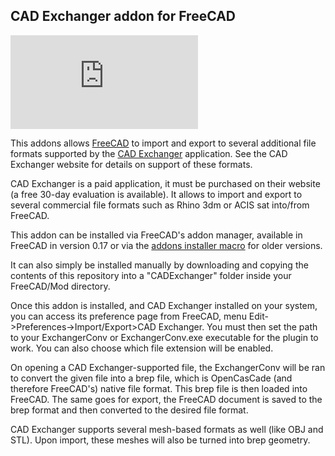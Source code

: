 ## CAD Exchanger addon for FreeCAD

![example](https://forum.freecadweb.org/download/file.php?id=37230)

This addons allows [FreeCAD](http//www.freecadweb.org) to import and export to several additional file formats supported by the [CAD Exchanger](http://cadexchanger.com/) application. See the CAD Exchanger website for details on support of these formats.

CAD Exchanger is a paid application, it must be purchased on their website (a free 30-day evaluation is available). It allows to import and export to several commercial file formats such as Rhino 3dm or ACIS sat into/from FreeCAD.

This addon can be installed via FreeCAD's addon manager, available in FreeCAD in version 0.17 or via the [addons installer macro](https://github.com/FreeCAD/FreeCAD-addons) for older versions.

It can also simply be installed manually by downloading and copying the contents of this repository into a "CADExchanger" folder inside your FreeCAD/Mod directory.

Once this addon is installed, and CAD Exchanger installed on your system, you can access its preference page from FreeCAD, menu Edit->Preferences->Import/Export>CAD Exchanger. You must then set the path to your ExchangerConv or ExchangerConv.exe executable for the plugin to work. You can also choose which file extension will be enabled.

On opening a CAD Exchanger-supported file, the ExchangerConv will be ran to convert the given file into a brep file, which is OpenCasCade (and therefore FreeCAD's) native file format. This brep file is then loaded into FreeCAD. The same goes for export, the FreeCAD document is saved to the brep format and then converted to the desired file format.

CAD Exchanger supports several mesh-based formats as well (like OBJ and STL). Upon import, these meshes will also be turned into brep geometry.
